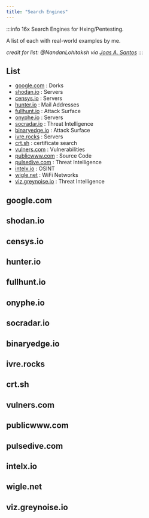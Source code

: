 ```yaml
---
title: "Search Engines"
---
```


:::info
16x Search Engines for Hxing/Pentesting.

A list of each with real-world examples by me.

*credit for list: @NandanLohitaksh via [Joas A. Santos](https://www.linkedin.com/posts/joas-antonio-dos-santos_pentest-hacking-redteam-activity-6953498879480729600-N7Sv?utm_source=linkedin_share&utm_medium=member_desktop_web)*
:::

## List

- [google.com](https://google.com) : Dorks
- [shodan.io](https://shodan.io)  : Servers
- [censys.io](https://censys.io) : Servers
- [hunter.io](https://hunter.io) : Mail Addresses
- [fullhunt.io](https://fullhunt.io) : Attack Surface
- [onyphe.io](https://onyphe.io) : Servers
- [socradar.io](https://socradar.io) : Threat Intelligence
- [binaryedge.io](https://binaryedge.io) : Attack Surface
- [ivre.rocks](https://ivre.rocks) : Servers
- [crt.sh](https://crt.sh) : certificate search
- [vulners.com](https://vulners.com) : Vulnerabilities
- [publicwww.com](https://publicwww.com) : Source Code
- [pulsedive.com](https://pulsedive.com) : Threat Intelligence
- [intelx.io](https://intelx.io) : OSINT
- [wigle.net](https://wigle.net) : WiFi Networks
- [viz.greynoise.io](https://viz.greynoise.io) : Threat Intelligence

## google.com

## shodan.io

## censys.io

## hunter.io

## fullhunt.io

## onyphe.io

## socradar.io

## binaryedge.io

## ivre.rocks

## crt.sh

## vulners.com

## publicwww.com

## pulsedive.com

## intelx.io

## wigle.net

## viz.greynoise.io
